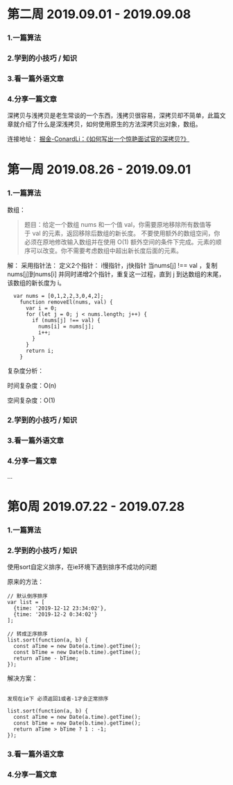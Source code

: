 # 第二周 2019.09.01 - 2019.09.08

### 1.一篇算法

### 2.学到的小技巧 / 知识

### 3.看一篇外语文章

### 4.分享一篇文章

  深拷贝与浅拷贝是老生常谈的一个东西，浅拷贝很容易，深拷贝却不简单，此篇文章就介绍了什么是深浅拷贝，如何使用原生的方法深拷贝出对象，数组。

  连接地址：
  [掘金-ConardLi：《如何写出一个惊艳面试官的深拷贝?》](https://juejin.im/post/5d6aa4f96fb9a06b112ad5b1)

# 第一周 2019.08.26 - 2019.09.01

### 1.一篇算法
  数组：
 > 题目：给定一个数组 nums 和一个值 val，你需要原地移除所有数值等于 val 的元素，返回移除后数组的新长度。
不要使用额外的数组空间，你必须在原地修改输入数组并在使用 O(1) 额外空间的条件下完成。元素的顺序可以改变。你不需要考虑数组中超出新长度后面的元素。

解：
采用指针法：
定义2个指针： i慢指针，j快指针
当nums[j] !== val ，复制nums[j]到nums[i] 并同时递增2个指针，重复这一过程，直到 j 到达数组的末尾，该数组的新长度为 i。

```
  var nums = [0,1,2,2,3,0,4,2];
    function removeEl(nums, val) {
      var i = 0;
      for (let j = 0; j < nums.length; j++) {
        if (nums[j] !== val) {
          nums[i] = nums[j];
          i++;
        }
      }
      return i;
    }
```
复杂度分析：

时间复杂度：O(n)

空间复杂度：O(1)

### 2.学到的小技巧 / 知识

### 3.看一篇外语文章

### 4.分享一篇文章
...

# 第0周 2019.07.22 - 2019.07.28

### 1.一篇算法

### 2.学到的小技巧 / 知识

  使用sort自定义排序，在ie环境下遇到排序不成功的问题

  原来的方法：

  ```
  // 默认倒序排序
  var list = [
    {time: '2019-12-12 23:34:02'},
    {time: '2019-12-2 0:34:02'}
  ];

  // 转成正序排序
  list.sort(function(a, b) {
    const aTime = new Date(a.time).getTime();
    const bTime = new Date(b.time).getTime();
    return aTime - bTime;
  });

  ```

  解决方案：
  ```

  发现在ie下 必须返回1或者-1才会正常排序

  list.sort(function(a, b) {
    const aTime = new Date(a.time).getTime();
    const bTime = new Date(b.time).getTime();
    return aTime > bTime ? 1 : -1;
  });

  ```
### 3.看一篇外语文章

### 4.分享一篇文章
